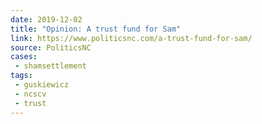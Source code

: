 ```yaml
---
date: 2019-12-02
title: "Opinion: A trust fund for Sam"
link: https://www.politicsnc.com/a-trust-fund-for-sam/
source: PoliticsNC
cases:
 - shamsettlement
tags:
 - guskiewicz
 - ncscv
 - trust
---
```

